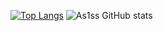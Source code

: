 [![Top Langs](https://github-readme-stats-beryl-nu-33.vercel.app/api/top-langs?username=As1ss&theme=synthwave&card_width=450px)](https://github.com/As1ss/github-readme-stats) 
<span/>
![As1ss GitHub stats](https://github-readme-stats.vercel.app/api?username=As1ss&count_private=true&theme=synthwave&padding-top=190px)


